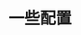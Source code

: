 <!--
 * @Author: xr
 * @Date: 2021-03-22 16:18:50
 * @LastEditors: xr
 * @LastEditTime: 2021-03-22 16:18:51
 * @version: v1.0.0
 * @Descripttion: 功能说明
 * @FilePath: \admin-ui\src\configs\readme.md
-->
# 一些配置